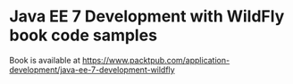 # Java EE 7 Development with WildFly book code samples
Book is available at https://www.packtpub.com/application-development/java-ee-7-development-wildfly
